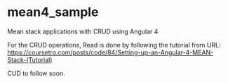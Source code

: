 # mean4_sample
Mean stack applications with CRUD using Angular 4

For the CRUD operations,
Read is done by following the tutorial from URL: https://coursetro.com/posts/code/84/Setting-up-an-Angular-4-MEAN-Stack-(Tutorial)

CUD to follow soon.